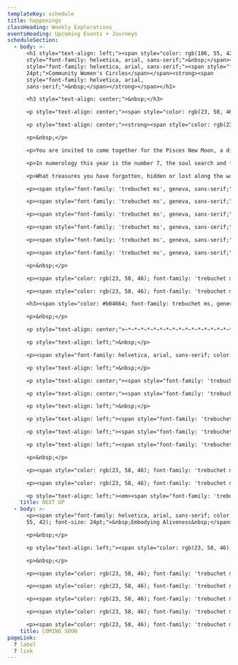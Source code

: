 ```yaml
---
templateKey: schedule
title: happenings
classHeading: Weekly Explorations
eventsHeading: Upcoming Events + Journeys
scheduleSection:
  - body: >-
      <h1 style="text-align: left;"><span style="color: rgb(186, 55, 42);"><span
      style="font-family: helvetica, arial, sans-serif;">&nbsp;</span><span
      style="font-family: helvetica, arial, sans-serif;"><span style="font-size:
      24pt;">Community Women's Circles</span></span><strong><span
      style="font-family: helvetica, arial,
      sans-serif;">&nbsp;</span></strong></span></h1>

      <h3 style="text-align: center;">&nbsp;</h3>

      <p style="text-align: center;"><span style="color: rgb(23, 58, 46); font-family: 'trebuchet ms', geneva, sans-serif; font-size: 18pt;">BE:ing</span></p>

      <p style="text-align: center;"><strong><span style="color: rgb(23, 58, 46); font-family: 'trebuchet ms', geneva, sans-serif; font-size: 12pt;">A Community Ritual for Black Women + Women of Colour&nbsp;</span></strong></p>

      <p>&nbsp;</p>

      <p>You are invited to come together for the Pisces New Moon, a divine time to revitalise your 2023 comittments.</p>

      <p>In numerology this year is the number 7, the soul search and following the last few years, Pisces New Moon offers us the perfect opportunity to go deep into the ocean of our soul, to reclaim the treasures that lay dormant, waiting for us to bring them to the light.&nbsp;</p>

      <p>What treasures you have forgotten, hidden or lost along the way?</p>

      <p><span style="font-family: 'trebuchet ms', geneva, sans-serif;">Come, reclaim and resurface your unique gifts</span></p>

      <p><span style="font-family: 'trebuchet ms', geneva, sans-serif;">✨Individual + Collective Inquiry⁠</span></p>

      <p><span style="font-family: 'trebuchet ms', geneva, sans-serif;">✨Guided + Intuitive Movement⁠</span></p>

      <p><span style="font-family: 'trebuchet ms', geneva, sans-serif;">✨Resourcing Meditation</span></p>

      <p><span style="font-family: 'trebuchet ms', geneva, sans-serif;">✨Radical Rest⁠</span></p>

      <p><span style="font-family: 'trebuchet ms', geneva, sans-serif;">✨Healing Soundscapes</span></p>

      <p>&nbsp;</p>

      <p><span style="color: rgb(23, 58, 46); font-family: 'trebuchet ms', geneva, sans-serif;">When:<strong>&nbsp; Sunday, 19th January | 12:30- 14:30</strong></span></p>

      <p><span style="color: rgb(23, 58, 46); font-family: 'trebuchet ms', geneva, sans-serif;">Where:<strong> Yoga Reclaimed</strong></span></p>

      <h3><span style="color: #b04664; font-family: trebuchet ms, geneva, sans-serif;">Booking coming soon</span></h3>

      <p>&nbsp;</p>

      <p style="text-align: center;">~*~*~*~*~*~*~*~*~*~*~*~*~*~*~*~*~*~*~*~</p>

      <p style="text-align: left;">&nbsp;</p>

      <p><span style="font-family: helvetica, arial, sans-serif; color: rgb(186, 55, 42); font-size: 24pt;">Spring Weekend Retreat</span></p>

      <p style="text-align: left;">&nbsp;</p>

      <p style="text-align: center;"><span style="font-family: 'trebuchet ms', geneva, sans-serif; color: rgb(23, 58, 46); font-size: 18pt;"><strong><em>Moving into a New Season</em></strong></span></p>

      <p style="text-align: center;"><span style="font-family: 'trebuchet ms', geneva, sans-serif; color: rgb(23, 58, 46);"><strong><em>Stepping out with Intention.</em></strong></span></p>

      <p style="text-align: left;">&nbsp;</p>

      <p style="text-align: left;"><span style="font-family: 'trebuchet ms', geneva, sans-serif; color: rgb(23, 58, 46);">Pisces season marks the end of the zodiac cycle and invites us to pause and reflect inward, before moving into the expansive newness of Spring.</span></p>

      <p style="text-align: left;"><span style="font-family: 'trebuchet ms', geneva, sans-serif; color: rgb(23, 58, 46);">Join me and OYA Retreats to orient to what is present for you at this transition. You are invited to share in the transformational magic of Sisterhood. There will be space for intuiting and attun</span><span style="color: rgb(23, 58, 46); font-family: 'trebuchet ms', geneva, sans-serif;">ing</span><span style="color: rgb(23, 58, 46); font-family: 'trebuchet ms', geneva, sans-serif;"> with your</span><span style="color: rgb(23, 58, 46); font-family: 'trebuchet ms', geneva, sans-serif;"> heart-centred values, to anchor you in alignment with your life's vision.&nbsp;</span></p>

      <p style="text-align: left;"><span style="font-family: 'trebuchet ms', geneva, sans-serif;"><a href="https://www.oyaretreats.com/retreats/moving-into-a-new-season" target="_blank" rel="noopener"><strong><span style="color: rgb(176, 70, 100);">Read more and book here</span></strong></a></span></p>

      <p>&nbsp;</p>

      <p><span style="color: rgb(23, 58, 46); font-family: 'trebuchet ms', geneva, sans-serif;">When:<strong>&nbsp; Friday 10th - Sunday 12th March 2023</strong></span></p>

      <p><span style="color: rgb(23, 58, 46); font-family: 'trebuchet ms', geneva, sans-serif;">Where:<strong> Fair Oak Farm, East Sussex</strong></span></p>

      <p style="text-align: left;"><em><span style="font-family: 'trebuchet ms', geneva, sans-serif; color: rgb(23, 58, 46);">This is a collaboration with OYA Retreats.</span></em></p>
    title: NEXT UP
  - body: >-
      <p><span style="font-family: helvetica, arial, sans-serif; color: rgb(186,
      55, 42); font-size: 24pt;">&nbsp;Embodying Aliveness&nbsp;</span></p>

      <p>&nbsp;</p>

      <p style="text-align: left;"><span style="color: rgb(23, 58, 46); font-family: 'trebuchet ms', geneva, sans-serif;"><strong>A Collective Self-Care &amp; Empowerment Journey </strong></span></p>

      <p>&nbsp;</p>

      <p><span style="color: rgb(23, 58, 46); font-family: 'trebuchet ms', geneva, sans-serif;">Embodying Aliveness is a rite of passage created for Black Women and Women of Colour, who seek an intentional space and time to experience more ease and joy in your life.&nbsp;</span></p>

      <p><span style="color: rgb(23, 58, 46); font-family: 'trebuchet ms', geneva, sans-serif;">Join this collective self-care and empowerment journey to explore embodied heart-centred practice through self-inquiry, movement, breath awareness, creative expression and deep rest.</span></p>

      <p><span style="color: rgb(23, 58, 46); font-family: 'trebuchet ms', geneva, sans-serif;">Here you belong, you are seen, heard and celebrated, just as you are. Together we&rsquo;ll create a compassionate and caring community that bears witness to our collective and individual journeys. Each of us giving the other permission to show up, authentically and unapologetically.&nbsp;</span></p>

      <p><span style="color: rgb(23, 58, 46); font-family: 'trebuchet ms', geneva, sans-serif;">Women have gathered like this for millenia. This is a radical act in today&rsquo;s world where our minds are overloaded, our bodies marginalised and our emotional wounds neglected. </span></p>

      <p><span style="color: rgb(23, 58, 46); font-family: 'trebuchet ms', geneva, sans-serif;">This is an invitation to re-member the old ways, to navigate new days, exploring your resource and capacity, to be with the full spectrum of what it feels to be You, Alive, here, now.</span></p>
    title: COMING SOON
pageLink:
  ? label
  ? link
---
```

